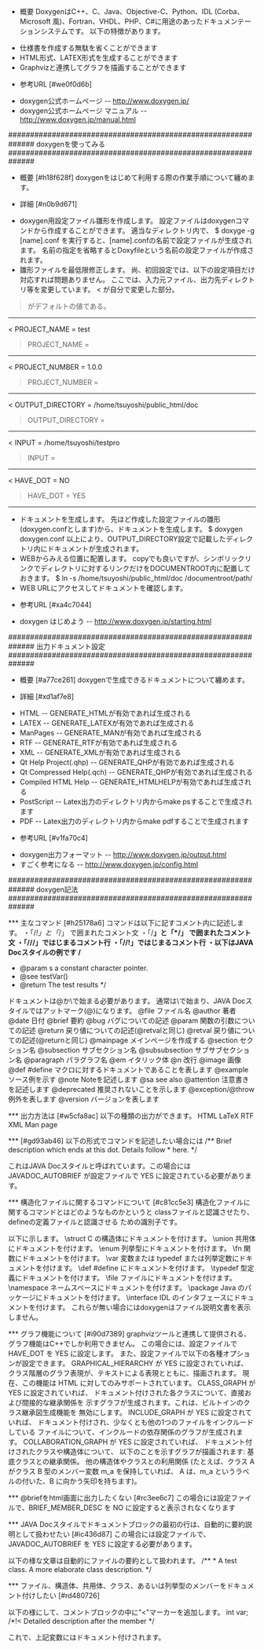 
* 概要
DoxygenはC++、C、Java、Objective-C、Python、IDL (Corba、Microsoft 風)、Fortran、VHDL、PHP、C#に用途のあったドキュメンテーションシステムです。
以下の特徴があります。
- 仕様書を作成する無駄を省くことができます
- HTML形式、LATEX形式を生成することができます
- Graphvizと連携してグラフを描画することができます

* 参考URL [#we0f0d6b]
- doxygen公式ホームページ
-- http://www.doxygen.jp/
- doxygen公式ホームページ マニュアル
-- http://www.doxygen.jp/manual.html



##############################################################
doxygenを使ってみる
##############################################################

* 概要 [#h18f628f]
doxygenをはじめて利用する際の作業手順について纏めます。


* 詳細 [#n0b9d671]
+ doxygen用設定ファイル雛形を作成します。
設定ファイルはdoxygenコマンドから作成することができます。
適当なディレクトリ内で、
 $ doxyge -g [name].conf
を実行すると、[name].confの名前で設定ファイルが生成されます。
名前の指定を省略するとDoxyfileという名前の設定ファイルが作成されます。
+ 雛形ファイルを最低限修正します。
尚、初回設定では、以下の設定項目だけ対応すれば問題ありません。
ここでは、入力元ファイル、出力先ディレクトリ等を変更しています。
 < が自分で変更した部分。 
 > がデフォルトの値である。
 
 ------------------------------------
 < PROJECT_NAME           =  test
 > PROJECT_NAME           =
 ------------------------------------
 < PROJECT_NUMBER         = 1.0.0
 > PROJECT_NUMBER         =
 ------------------------------------
 < OUTPUT_DIRECTORY       = /home/tsuyoshi/public_html/doc
 > OUTPUT_DIRECTORY       =
 ------------------------------------
 < INPUT                  = /home/tsuyoshi/testpro
 > INPUT                  =
 ------------------------------------
 < HAVE_DOT               = NO
 > HAVE_DOT               = YES
 ------------------------------------
+ ドキュメントを生成します。
先ほど作成した設定ファイルの雛形(doxygen.confとします)から、ドキュメントを生成します。
 $ doxygen doxygen.conf
以上により、OUTPUT_DIRECTORY設定で記載したディレクトリ内にドキュメントが生成されます。
+ WEBからみえる位置に配置します。
copyでも良いですが、シンボリックリンクでディレクトリに対するリンクだけをDOCUMENTROOT内に配置しておきます。
 $ ln -s /home/tsuyoshi/public_html/doc /documentroot/path/
+ WEB URLにアクセスしてドキュメントを確認します。

* 参考URL [#xa4c7044]
- doxygen はじめよう
-- http://www.doxygen.jp/starting.html

##############################################################
出力ドキュメント設定
##############################################################
* 概要 [#a77ce261]
doxygenで生成できるドキュメントについて纏めます。


* 詳細 [#xd1af7e8]
- HTML
-- GENERATE_HTMLが有効であれば生成される
- LATEX
-- GENERATE_LATEXが有効であれば生成される
- ManPages
-- GENERATE_MANが有効であれば生成される
- RTF
-- GENERATE_RTFが有効であれば生成される
- XML
-- GENERATE_XMLが有効であれば生成される
- Qt Help Project(.qhp)
-- GENERATE_QHPが有効であれば生成される
- Qt Compressed Help(.qch)
-- GENERATE_QHPが有効であれば生成される
- Compiled HTML Help
-- GENERATE_HTMLHELPが有効であれば生成される
- PostScript
-- Latex出力のディレクトリ内からmake psすることで生成されます
- PDF
-- Latex出力のディレクトリ内からmake pdfすることで生成されます


* 参考URL [#v1fa70c4]
- doxygen出力フォーマット
-- http://www.doxygen.jp/output.html
- すごく参考になる
-- http://www.doxygen.jp/config.html

##############################################################
doxygen記法
##############################################################

*** 主なコマンド [#h25178a6]
コマンドは以下に記すコメント内に記述します。
 ・「/*!」と「*/」 で囲まれたコメント文 
 ・「/**」と「*/」 で囲まれたコメント文 
 ・「///」ではじまるコメント行
 ・「//!」ではじまるコメント行
 ・以下はJAVA Docスタイルの例です
 /**
 * @param s a constant character pointer.
 * @see testVar()
 * @return The test results
 */

ドキュメントは@か\で始まる必要があります。
通常は\で始まり、JAVA Docスタイルではアットマーク(@)になります。
	 @file             ファイル名
	 @author           著者
	 @date             日付
	 @brief            要約
	 @bug              バグについての記述
	 @param            関数の引数についての記述
	 @return           戻り値についての記述(@retvalと同じ)
	 @retval           戻り値についての記述(@returnと同じ)
	 @mainpage         メインページを作成する
	 @section          セクション名
	 @subsection       サブセクション名
	 @subsubsection    サブサブセクション名
	 @paragraph        パラグラフ名
	 @em               イタリック体
	 @n                改行
	 @image            画像
	 @def              #define マクロに対するドキュメントであることを表します
	 @example          ソース例を示す
	 @note             Noteを記述します
	 @sa               see also
	 @attention        注意書きを記述します
	 @deprecated       推奨されないことを示します
	 @exception/@throw 例外を表します
	 @version          バージョンを表します 

*** 出力方法は [#w5cfa8ac]
以下の種類の出力ができます。
	 HTML
	 LaTeX
	 RTF
	 XML
	 Man page

*** [#gd93ab46]
以下の形式でコマンドを記述したい場合には
	 /** Brief description which ends at this dot. Details follow
	  *  here.
	 */


これはJAVA Docスタイルと呼ばれています。この場合には
JAVADOC_AUTOBRIEF が設定ファイルで YES に設定されている必要があります。

*** 構造化ファイルに関するコマンドについて [#c81cc5e3]
構造化ファイルに関するコマンドとはどのようなものかというと
classファイルと認識させたり、defineの定義ファイルと認識させる
ための識別子です。

以下に示します。
	 \struct     C の構造体にドキュメントを付けます。 
	 \union      共用体にドキュメントを付けます。 
	 \enum       列挙型にドキュメントを付けます。 
	 \fn         関数にドキュメントを付けます。 
	 \var        変数または typedef または列挙定数にドキュメントを付けます。 
	 \def        #define にドキュメントを付けます。 
	 \typedef    型定義にドキュメントを付けます。 
	 \file       ファイルにドキュメントを付けます。 
	 \namespace  ネームスペースにドキュメントを付けます。 
	 \package    Java のパッケージにドキュメントを付けます。 
	 \interface  IDL のインタフェースにドキュメントを付けます。 
これらが無い場合にはdoxygenはファイル説明文書を表示しません。

*** グラフ機能について [#i90d7389]
graphvizツールと連携して提供される、グラフ機能はC++でしか利用できません。
この場合には、設定ファイルで HAVE_DOT を YES に設定します。
また、設定ファイルで以下の各種オプションが設定できます。
GRAPHICAL_HIERARCHY が YES に設定されていれば、 クラス階層のグラフ表現が、テキストによる表現とともに、描画されます。 現在、この機能は HTML に対してのみサポートされています。
CLASS_GRAPH が YES に設定されていれば、 ドキュメント付けされた各クラスについて、直接および間接的な継承関係を 示すグラフが生成されます。これは、ビルトインのクラス継承図生成機能を 無効にします。 
INCLUDE_GRAPH が YES に設定されていれば、 ドキュメント付けされ、少なくとも他の1つのファイルをインクルードしている ファイルについて、インクルードの依存関係のグラフが生成されます。 
COLLABORATION_GRAPH が YES に設定されていれば、 ドキュメント付けされたクラスや構造体について、 以下のことを示すグラフが描画されます: 
基底クラスとの継承関係。 
他の構造体やクラスとの利用関係 (たとえば、クラス A がクラス B 型のメンバー変数 m_a を保持していれば、 A は、m_a というラベルの付いた、B に向かう矢印を持ちます)。 

*** @briefをhtml画面に出力したくない [#rc3ee6c7]
この場合には設定ファイルで、BRIEF_MEMBER_DESC を NO に設定すると表示されなくなります

*** JAVA Docスタイルでドキュメントブロックの最初の行は、自動的に要約説明として扱わせたい [#ic436d87]
この場合には設定ファイルで、 JAVADOC_AUTOBRIEF を YES に設定する必要があります。

以下の様な文章は自動的にファイルの要約として扱われます。
	 /**
	 *  A test class. A more elaborate class description.
	 */

*** ファイル、構造体、共用体、クラス、あるいは列挙型のメンバーをドキュメント付けしたい [#rd480726]

以下の様にして、コメントブロックの中に"<"マーカーを追加します。
	 int var; /*!< Detailed description after the member */

これで、上記変数にはドキュメント付けされます。
